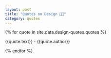 ```yaml
---
layout: post
title: "Quotes on Design 📔🤔"
category: quotes
---
```

{% for quote in site.data.design-quotes.quotes %}
<p>
    {{quote.text}} - {{quote.author}}
</p>
{% endfor %}
